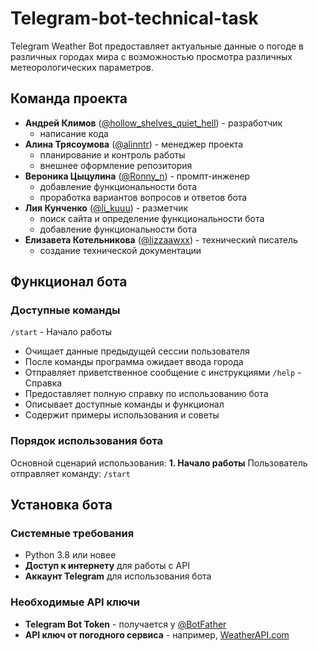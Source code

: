 # Telegram-bot-technical-task
Telegram Weather Bot предоставляет актуальные данные о погоде в различных городах мира с возможностью просмотра различных метеорологических параметров.

## Команда проекта
- **Андрей Климов** ([@hollow_shelves_quiet_hell]((https://t.me/hollow_shelves_quiet_hell))) - разработчик
  - написание кода
- **Алина Трясоумова** ([@alinntr](https://t.me/alinntr)) - менеджер проекта
  - планирование и контроль работы
  - внешнее оформление репозитория
- **Вероника Цыцулина** ([@Ronny_n](https://t.me/Ronny_n)) - промпт-инженер
  - добавление функциональности бота
  - проработка вариантов вопросов и ответов бота
- **Лия Кунченко** ([@li_kuuu](https://t.me/li_kuuu)) - разметчик
  - поиск сайта и определение функциональности бота
  - добавление функциональности бота
- **Елизавета Котельникова** ([@lizzaawxx](https://t.me/lizzaawxx)) - технический писатель
  - создание технической документации

## Функционал бота
### Доступные команды
`/start` - Начало работы
- Очищает данные предыдущей сессии пользователя
- После команды программа ожидает ввода города
- Отправляет приветственное сообщение с инструкциями
`/help` - Справка
- Предоставляет полную справку по использованию бота
- Описывает доступные команды и функционал
- Содержит примеры использования и советы

### Порядок использования бота
Основной сценарий использования:
**1. Начало работы**
Пользователь отправляет команду: `/start`


## Установка бота
### Системные требования
- Python 3.8 или новее
- **Доступ к интернету** для работы с API
- **Аккаунт Telegram** для использования бота

### Необходимые API ключи
- **Telegram Bot Token** - получается у [@BotFather](https://t.me/BotFather)
- **API ключ от погодного сервиса** - например, [WeatherAPI.com](https://www.weatherapi.com/)

